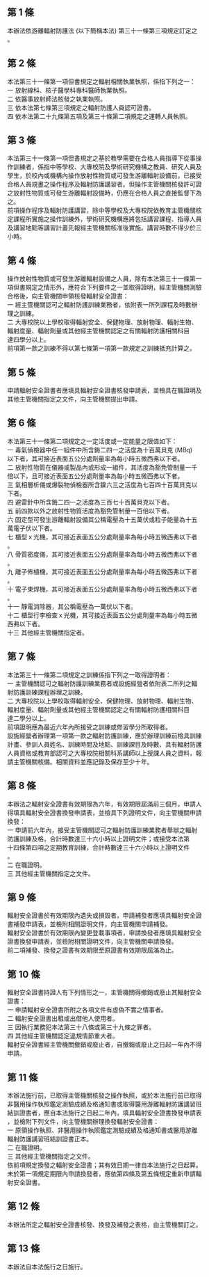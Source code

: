 第 1 條
-------
本辦法依游離輻射防護法 (以下簡稱本法) 第三十一條第三項規定訂定之  
。

第 2 條
-------
本法第三十一條第一項但書規定之輻射相關執業執照，係指下列之一：  
一  放射線科、核子醫學科專科醫師執業執照。  
二  依醫事放射師法核發之執業執照。  
三  依本法第七條第三項規定之輻射防護人員認可證書。  
四  依本法第二十九條第五項及第三十條第二項規定之運轉人員執照。

第 3 條
-------
本法第三十一條第一項但書規定之基於教學需要在合格人員指導下從事操  
作訓練者，係指中等學校、大專校院及學術研究機構之教員、研究人員及  
學生，於校內或機構內操作放射性物質或可發生游離輻射設備前，已接受  
合格人員規畫之操作程序及輻射防護講習者。但操作主管機關核發許可證  
之放射性物質或可發生游離輻射設備時，仍應在合格人員之直接監督下為  
之。  
前項操作程序及輻射防護講習，除中等學校及大專校院依教育主管機關核  
定課程所實施之操作訓練外，學術研究機構應將包括講習課程、指導人員  
及講習地點等講習計畫先報經主管機關核准後實施。講習時數不得少於三  
小時。

第 4 條
-------
操作放射性物質或可發生游離輻射設備之人員，除有本法第三十一條第一  
項但書規定之情形外，應符合下列要件之一並取得證明，經主管機關測驗  
合格後，向主管機關申領核發輻射安全證書：  
一  經主管機關認可之輻射防護訓練業務者，依附表一所列課程及時數辦  
    理之訓練。  
二  大專校院以上學校取得輻射安全、保健物理、放射物理、輻射生物、  
    輻射度量、輻射劑量或其他經主管機關認定之有關輻射防護相關科目  
    達四學分以上。  
前項第一款之訓練不得以第七條第一項第一款規定之訓練抵充計算之。

第 5 條
-------
申請輻射安全證書者應填具輻射安全證書核發申請表，並檢具在職證明及  
其他主管機關指定之文件，向主管機關提出申請。

第 6 條
-------
本法第三十一條第二項規定之一定活度或一定能量之限值如下：  
一  毒氣偵檢器中任一組件中所含鋂二四一之活度為十百萬貝克 (MBq)  
    以下者，其可接近表面五公分處劑量率為每小時五微西弗以下者。  
二  放射性物質在儀器或製品內或形成一組件，其活度為豁免管制量一千  
    倍以下，且可接近表面五公分處劑量率為每小時五微西弗以下者。  
三  氣相層析儀或爆裂物偵檢器所含鎳六三之活度為七百四十百萬貝克以  
    下者。  
四  避雷針中所含鋂二四一之活度為三百七十百萬貝克以下者。  
五  前四款以外之放射性物質活度為豁免管制量一百倍以下者。  
六  固定型可發生游離輻射設備其公稱電壓為十五萬伏或粒子能量為十五  
    萬電子伏以下者。  
七  櫃型ｘ光機，其可接近表面五公分處劑量率為每小時五微西弗以下者  
    。  
八  骨質密度儀，其可接近表面五公分處劑量率為每小時五微西弗以下者  
    。  
九  離子佈植機，其可接近表面五公分處劑量率為每小時五微西弗以下者  
    。  
十  電子束焊機，其可接近表面五公分處劑量率為每小時五微西弗以下者  
    。  
十一  靜電消除器，其公稱電壓為一萬伏以下者。  
十二  櫃型行李檢查ｘ光機，其可接近表面五公分處劑量率為每小時五微  
      西弗以下者。  
十三  其他經主管機關指定者。

第 7 條
-------
本法第三十一條第二項規定之訓練係指下列之一取得證明者：  
一  主管機關認可之輻射防護訓練業務者或設施經營者依附表二所列之輻  
    射防護訓練課程辦理之訓練。  
二  大專校院以上學校取得輻射安全、保健物理、放射物理、輻射生物、  
    輻射度量、輻射劑量或其他經主管機關認定之有關輻射防護相關科目  
    達二學分以上。  
前項證明應為最近六年內所接受之訓練或修習學分所取得者。  
設施經營者辦理第一項第一款之輻射防護訓練，應於辦理訓練前檢具訓練  
計畫、參訓人員姓名、訓練時間及地點、訓練課目及時數、具有輻射防護  
人員資格或教育部認可之大專校院相關科系講師以上授課人員之資料，報  
請主管機關核備。相關資料並應記錄及保存至少十年。

第 8 條
-------
本辦法之輻射安全證書有效期限為六年，有效期限屆滿前三個月，申請人  
得填具輻射安全證書換發申請表，並檢具下列證明文件，向主管機關申請  
換發：  
一  申請前六年內，接受主管機關認可之輻射防護訓練業務者舉辦之輻射  
    防護訓練及格，合計時數達三十六小時以上證明文件；或接受本法第  
    十四條第四項之定期教育訓練，合計時數達三十六小時以上證明文件  
    。  
二  在職證明。  
三  其他經主管機關指定之文件。

第 9 條
-------
輻射安全證書於有效期限內遺失或損毀者，申請補發者應填具輻射安全證  
書補發申請表，並檢附相關證明文件，向主管機關申請補發。  
輻射安全證書於有效期限內變更登載事項者，申請換發者應填具輻射安全  
證書換發申請表，並檢附相關證明文件，向主管機關申請換發。  
前二項補發、換發之證書有效期限至原證書有效期限屆滿為止。

第 10 條
--------
輻射安全證書持證人有下列情形之一，主管機關得撤銷或廢止其輻射安全  
證書：  
一  申請輻射安全證書所附之各項文件有虛偽不實之情事者。  
二  輻射安全證書出租或出借他人使用者。  
三  因執行業務犯本法第三十八條或第三十九條之罪者。  
四  其他經主管機關認定違規情節重大者。  
輻射安全證書經主管機關撤銷或廢止者，自撤銷或廢止之日起一年內不得  
申請。

第 11 條
--------
本辦法施行前，已取得主管機關核發之操作執照，或於本法施行前已取得  
非醫用操作執照鑑定測驗成績及格通知書或取得醫用游離輻射防護講習班  
結訓證書者，應自本法施行之日起二年內，填具輻射安全證書換發申請表  
，並檢附下列文件，向主管機關辦理換發輻射安全證書：  
一  原領操作執照、非醫用操作執照鑑定測驗成績及格通知書或醫用游離  
    輻射防護講習班結訓證書正本。  
二  在職證明。  
三  其他經主管機關指定之文件。  
依前項規定換發之輻射安全證書；其有效日期一律自本法施行之日起算。  
未於第一項規定期限內申請換發者，應依第四條及第五條規定重新申請輻  
射安全證書。

第 12 條
--------
本辦法所定之輻射安全證書核發、換發及補發之表格，由主管機關訂之。

第 13 條
--------
本辦法自本法施行之日施行。

